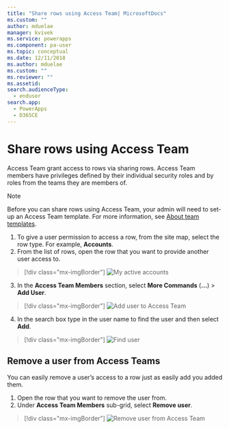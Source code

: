 ```yaml
---
title: "Share rows using Access Team| MicrosoftDocs"
ms.custom: ""
author: mduelae
manager: kvivek
ms.service: powerapps
ms.component: pa-user
ms.topic: conceptual
ms.date: 12/11/2018
ms.author: mduelae
ms.custom: ""
ms.reviewer: ""
ms.assetid: 
search.audienceType: 
  - enduser
search.app: 
  - PowerApps
  - D365CE
---
```

# Share rows using Access Team

Access Team grant access to rows via sharing rows. Access Team members have privileges defined by their individual security roles and by roles from the teams they are members of. 

> [!NOTE]
> Before you can share rows using Access Team, your admin will need to set-up an Access Team template. For more information, see [About team templates](https://docs.microsoft.com/previous-versions/dynamicscrm-2016/admins-customizers-dynamics-365/mt812239(v%3dcrm.8)). 

1. To give a user permission to access a row, from the site map, select the row type. For example, **Accounts**.
2. From the list of rows, open the row that you want to provide another user access to.

  > [!div class="mx-imgBorder"]
  > ![My active accounts](media/AccessTeam1.png "My active accounts")

3. In the **Access Team Members** section, select **More Commands** (**…**) > **Add User**.

  > [!div class="mx-imgBorder"]
  > ![Add user to Access Team](media/AccessTeam2.png "Add user to Access Team")

 4. In the search box type in the user name to find the user and then select **Add**.
  
  > [!div class="mx-imgBorder"]
  > ![Find user](media/AccessTeam3.png "Find user")  
  
 
## Remove a user from Access Teams

 You can easily remove a user’s access to a row just as easily add you added them.
 
1.	Open the row that you want to remove the user from.
2.	Under **Access Team Members** sub-grid, select **Remove user**.

  > [!div class="mx-imgBorder"]
  > ![Remove user from Access Team](media/AccessTeam4.png "Remove user from Access Team")  
  
  
